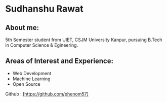 # Sudhanshu Rawat

## About me:

5th Semester student from UIET, CSJM University Kanpur, pursuing B.Tech in Computer Science & Egineering.

## Areas of Interest and Experience:

- Web Development
- Machine Learning
- Open Source

Github : [https://github.com/phenom57]
